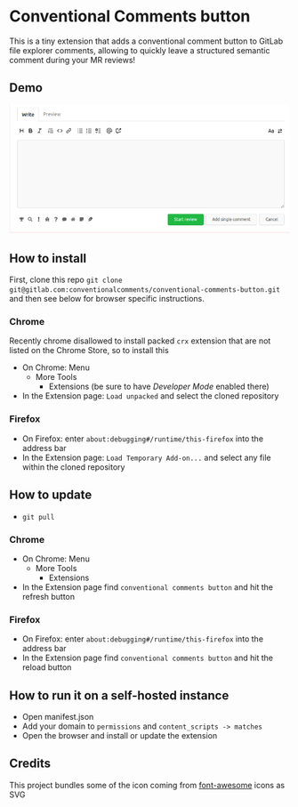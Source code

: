 # Conventional Comments button

This is a tiny extension that adds a conventional comment button to GitLab file explorer comments, allowing to quickly leave a structured semantic comment during your MR reviews!

## Demo

![Demo](demo.gif)

## How to install

First, clone this repo `git clone git@gitlab.com:conventionalcomments/conventional-comments-button.git` and then see below for browser specific instructions.

### Chrome

Recently chrome disallowed to install packed `crx` extension that are not listed on the Chrome Store, so to install this

- On Chrome: Menu
  - More Tools
    - Extensions (be sure to have _Developer Mode_ enabled there)
- In the Extension page: `Load unpacked` and select the cloned repository

### Firefox

- On Firefox: enter `about:debugging#/runtime/this-firefox` into the address bar
- In the Extension page: `Load Temporary Add-on...` and select any file within the cloned repository

## How to update

- `git pull`

### Chrome

- On Chrome: Menu
  - More Tools
    - Extensions
- In the Extension page find `conventional comments button` and hit the refresh button

### Firefox

- On Firefox: enter `about:debugging#/runtime/this-firefox` into the address bar
- In the Extension page find `conventional comments button` and hit the reload button

## How to run it on a self-hosted instance

- Open manifest.json
- Add your domain to `permissions` and `content_scripts -> matches`
- Open the browser and install or update the extension

## Credits

This project bundles some of the icon coming from [font-awesome](https://fontawesome.com/) icons as SVG
